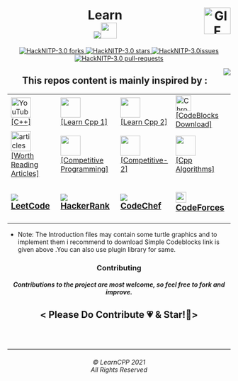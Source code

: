  
  <h1 align="center" border-left="5px">
    <img align="right" alt="GIF" height="60px" src="https://media.giphy.com/media/du3J3cXyzhj75IOgvA/giphy.gif" />
    Learn
  <br>
  <img src="https://img.icons8.com/color/48/000000/c-plus-plus-logo.png"/><img src="https://media.giphy.com/media/9S3FMee8gGGRBhZsA7/giphy.gif" width="36px"/>
 
</h1>



<p align="center">

<a href="https://github.com/Lakhankumawat/LearnCPP/fork" target="blank">
<img src="https://img.shields.io/github/forks/Lakhankumawat/LearnCPP?style=flat-square" alt="HackNITP-3.0 forks"/>
</a>
<a href="https://github.com/pratyush2410/HackNITP-3.0-H4CK3RS-/stargazers" target="blank">
<img src="https://img.shields.io/github/stars/pratyush2410/HackNITP-3.0-H4CK3RS-?style=flat-square" alt="HackNITP-3.0 stars"/>
</a>
<a href="https://github.com/pratyush2410/HackNITP-3.0-H4CK3RS-/issues" target="blank">
<img src="https://img.shields.io/github/issues/pratyush2410/HackNITP-3.0-H4CK3RS-?style=flat-square" alt="HackNITP-3.0issues"/>
</a>
<a href="https://github.com/pratyush2410/HackNITP-3.0-H4CK3RS-/pulls" target="blank">
<img src="https://img.shields.io/github/issues-pr/pratyush2410/HackNITP-3.0-H4CK3RS-?style=flat-square" alt="HackNITP-3.0 pull-requests"/>
</a>
</p>

<img align="right" src="http://estruyf-github.azurewebsites.net/api/VisitorHit?user=LakhanKumawat&repo=LearnCPP&countColorcountColor&countColor=%237B1E7B"/>
<h2 align="center" >This repos content is mainly inspired by :</h2>
<table align="center" >

<td> <a href="https://www.youtube.com/watch?v=pQKPUD4_6gA" ><img src="https://edent.github.io/SuperTinyIcons/images/svg/youtube.svg" width="45" title="YouTube" /><br>[C++]</a>
</td><td>
<a href="https://github.com/prateek27/workshop_ymca"><img src="https://edent.github.io/SuperTinyIcons/images/png/github.png" width="45" /><br>[Learn Cpp 1]</a>
</td>
<td>
<a href="https://github.com/Codecademy/learn-cpp"><img src="https://edent.github.io/SuperTinyIcons/images/png/github.png" width="45" /><br>[Learn Cpp 2]</a>
</td>
<td><a href="https://www.codeblocks.org/downloads/binaries/"><img src="https://edent.github.io/SuperTinyIcons/images/svg/chrome.svg" width="35" title="Chrome" /><br>[CodeBlocks Download]</a></td>
<tr><td>
 <a href="https://www.geeksforgeeks.org/using-namespace-std-considered-bad-practice/" ><img src="https://img.icons8.com/fluent/48/000000/notepad.png" width="45" alt="articles" /><br>[Worth Reading Articles]</a>
<td>
<a href="https://github.com/sahilbansal17/Get_Better_at_CP_in_2_Months"><img src="https://edent.github.io/SuperTinyIcons/images/png/github.png" width="45" /><br>[Competitive Programming]</a>

</td>
<td>
<a href="https://github.com/smv1999/CompetitiveProgrammingQuestionBank"><img src="https://edent.github.io/SuperTinyIcons/images/png/github.png" width="45" /><br>[Competitive-2]</a>
 
</td>
<td>
<a href="https://github.com/TheAlgorithms/C-Plus-Plus"><img src="https://edent.github.io/SuperTinyIcons/images/png/github.png" width="45" /><br>[Cpp Algorithms]</a>
 
</td>
<tr>
 <td>
  <h3><a href="https://leetcode.com/problemset/all/"><img src="https://img.icons8.com/metro/26/000000/code.png"/> LeetCode</a></h3></td>
 <td>
  <h3>
  <a href="https://www.hackerrank.com/dashboard"><img src="https://img.icons8.com/windows/32/000000/hackerrank.png"/> HackerRank</a></h3></td>
 <td>
  <h3>
  <a href="https://www.codechef.com/"><img src="https://img.icons8.com/android/24/000000/cook-male.png"/> CodeChef</a></h3></td>
 <td>
 <h3>
  <a href="https://www.codeforces.com/"><img width="24" src="https://cdn4.iconfinder.com/data/icons/logos-brands-5/24/codeforces-512.png"/> CodeForces</a></h3></td>
 </tr>
</table>
 
<ul><li>
 Note: The Introduction files may contain some turtle graphics and to implement them i recommend to download Simple Codeblocks link is given above .You can also use plugin library for same.
 </li></ul>
<h3 align="center">Contributing </h3>
<h5 align="center">Contributions to the project are most welcome, so feel free to fork and improve.</h5>
<h2 align="center" >< Please Do Contribute 💗 & Star!🤩></h2>
<br><br><hr>
  <h6 align="center">© LearnCPP 2021 <br>
  All Rights Reserved</h6>

